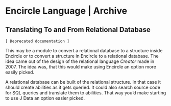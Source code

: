 ﻿Encircle Language | Archive
===========================

Translating To and From Relational Database
-------------------------------------------

`[ Deprecated documentation ]`

This may be a module to convert a relational database to a structure inside Encircle or to convert a structure in Encircle to a relational database. The idea came out of the design of the relational language *Creator* made in 2007. The idea was, that this would make using Encircle an option more easily picked.

A relational database can be built of the relational structure. In that case it should create abilities as it gets queried. It could also search source code for SQL queries and translate them to abilities. That way you’d make starting to use J Data an option easier picked.